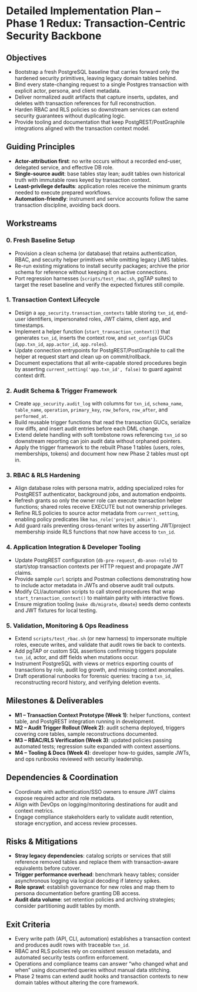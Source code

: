# Detailed Implementation Plan – Phase 1 Redux: Transaction-Centric Security Backbone

## Objectives
- Bootstrap a fresh PostgreSQL baseline that carries forward only the hardened security primitives, leaving legacy domain tables behind.
- Bind every state-changing request to a single Postgres transaction with explicit actor, persona, and client metadata.
- Deliver normalized audit artifacts that capture inserts, updates, and deletes with transaction references for full reconstruction.
- Harden RBAC and RLS policies so downstream services can extend security guarantees without duplicating logic.
- Provide tooling and documentation that keep PostgREST/PostGraphile integrations aligned with the transaction context model.

## Guiding Principles
- **Actor-attribution first**: no write occurs without a recorded end-user, delegated service, and effective DB role.
- **Single-source audit**: base tables stay lean; audit tables own historical truth with immutable rows keyed by transaction context.
- **Least-privilege defaults**: application roles receive the minimum grants needed to execute prepared workflows.
- **Automation-friendly**: instrument and service accounts follow the same transaction discipline, avoiding back doors.

## Workstreams

### 0. Fresh Baseline Setup
- Provision a clean schema (or database) that retains authentication, RBAC, and security helper primitives while omitting legacy LIMS tables.
- Re-run existing migrations to install security packages; archive the prior schema for reference without keeping it on active connections.
- Port regression harnesses (`scripts/test_rbac.sh`, pgTAP suites) to target the reset baseline and verify the expected fixtures still compile.

### 1. Transaction Context Lifecycle
- Design a `app_security.transaction_contexts` table storing `txn_id`, end-user identifiers, impersonated roles, JWT claims, client app, and timestamps.
- Implement a helper function (`start_transaction_context()`) that generates `txn_id`, inserts the context row, and `set_config`s GUCs (`app.txn_id`, `app.actor_id`, `app.roles`).
- Update connection entrypoints for PostgREST/PostGraphile to call the helper at request start and clean up on commit/rollback.
- Document expectations that all write-capable stored procedures begin by asserting `current_setting('app.txn_id', false)` to guard against context drift.

### 2. Audit Schema & Trigger Framework
- Create `app_security.audit_log` with columns for `txn_id`, `schema_name`, `table_name`, `operation`, `primary_key`, `row_before`, `row_after`, and `performed_at`.
- Build reusable trigger functions that read the transaction GUCs, serialize row diffs, and insert audit entries before each DML change.
- Extend delete handling with soft tombstone rows referencing `txn_id` so downstream reporting can join audit data without orphaned pointers.
- Apply the trigger framework to the rebuilt Phase 1 tables (users, roles, memberships, tokens) and document how new Phase 2 tables must opt in.

### 3. RBAC & RLS Hardening
- Align database roles with persona matrix, adding specialized roles for PostgREST authenticator, background jobs, and automation endpoints.
- Refresh grants so only the owner role can execute transaction helper functions; shared roles receive EXECUTE but not ownership privileges.
- Refine RLS policies to source actor metadata from `current_setting`, enabling policy predicates like `has_role('project_admin')`.
- Add guard rails preventing cross-tenant writes by asserting JWT/project membership inside RLS functions that now have access to `txn_id`.

### 4. Application Integration & Developer Tooling
- Update PostgREST configuration (`db-pre-request`, `db-anon-role`) to start/stop transaction contexts per HTTP request and propagate JWT claims.
- Provide sample `curl` scripts and Postman collections demonstrating how to include actor metadata in JWTs and observe audit trail outputs.
- Modify CLI/automation scripts to call stored procedures that wrap `start_transaction_context()` to maintain parity with interactive flows.
- Ensure migration tooling (`make db/migrate`, `dbmate`) seeds demo contexts and JWT fixtures for local testing.

### 5. Validation, Monitoring & Ops Readiness
- Extend `scripts/test_rbac.sh` (or new harness) to impersonate multiple roles, execute writes, and validate that audit rows tie back to contexts.
- Add pgTAP or custom SQL assertions confirming triggers populate `txn_id`, actor, and diff fields when mutations occur.
- Instrument PostgreSQL with views or metrics exporting counts of transactions by role, audit log growth, and missing context anomalies.
- Draft operational runbooks for forensic queries: tracing a `txn_id`, reconstructing record history, and verifying deletion events.

## Milestones & Deliverables
- **M1 – Transaction Context Prototype (Week 1)**: helper functions, context table, and PostgREST integration running in development.
- **M2 – Audit Trigger Rollout (Week 2)**: audit schema deployed, triggers covering core tables, sample reconstructions documented.
- **M3 – RBAC/RLS Verification (Week 3)**: updated policies passing automated tests; regression suite expanded with context assertions.
- **M4 – Tooling & Docs (Week 4)**: developer how-to guides, sample JWTs, and ops runbooks reviewed with security leadership.

## Dependencies & Coordination
- Coordinate with authentication/SSO owners to ensure JWT claims expose required actor and role metadata.
- Align with DevOps on logging/monitoring destinations for audit and context metrics.
- Engage compliance stakeholders early to validate audit retention, storage encryption, and access review processes.

## Risks & Mitigations
- **Stray legacy dependencies**: catalog scripts or services that still reference removed tables and replace them with transaction-aware equivalents before cutover.
- **Trigger performance overhead**: benchmark heavy tables; consider asynchronous logging via logical decoding if latency spikes.
- **Role sprawl**: establish governance for new roles and map them to persona documentation before granting DB access.
- **Audit data volume**: set retention policies and archiving strategies; consider partitioning audit tables by month.

## Exit Criteria
- Every write path (API, CLI, automation) establishes a transaction context and produces audit rows with traceable `txn_id`.
- RBAC and RLS policies rely on consistent session metadata, and automated security tests confirm enforcement.
- Operations and compliance teams can answer “who changed what and when” using documented queries without manual data stitching.
- Phase 2 teams can extend audit hooks and transaction contexts to new domain tables without altering the core framework.
